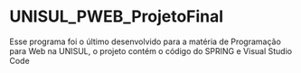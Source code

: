 # UNISUL_PWEB_ProjetoFinal

Esse programa foi o último desenvolvido para a matéria de Programação para Web na UNISUL, o projeto contém o código do SPRING e Visual Studio Code
